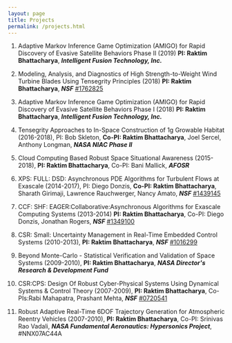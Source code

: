 ```yaml
---
layout: page
title: Projects
permalink: /projects.html
---
```


1. Adaptive Markov Inference Game Optimization (AMIGO) for Rapid Discovery of Evasive Satellite Behaviors Phase II (2019)  **PI: Raktim Bhattacharya**, ***Intelligent Fusion Technology, Inc.***

1. Modeling, Analysis, and Diagnostics of High Strength-to-Weight Wind Turbine Blades Using Tensegrity Principles (2018) **PI: Raktim Bhattacharya**, ***NSF*** [#1762825](https://www.nsf.gov/awardsearch/showAward?AWD_ID=1762825&HistoricalAwards=false)

1. Adaptive Markov Inference Game Optimization (AMIGO) for Rapid Discovery of Evasive Satellite Behaviors Phase I (2018)  **PI: Raktim Bhattacharya**, ***Intelligent Fusion Technology, Inc.***

1. Tensegrity Approaches to In-Space Construction of 1g Growable Habitat (2016-2018), PI: Bob Skleton,  **Co-PI: Raktim Bhattacharya**, Joel Sercel, Anthony Longman,  ***NASA NIAC Phase II***

1. Cloud Computing Based Robust Space Situational Awareness (2015-2018),  **PI: Raktim Bhattacharya**, Co-PI: Bani Mallick, ***AFOSR*** 

1. XPS: FULL: DSD: Asynchronous PDE Algorithms for Turbulent Flows at Exascale (2014-2017), PI: Diego Donzis,  **Co-PI: Raktim Bhattacharya**, Sharath Girimaji, Lawrence Rauchwerger, Nancy Amato, ***NSF*** [#1439145](http://www.nsf.gov/awardsearch/showAward?AWD_ID=1439145)

1. CCF: SHF: EAGER:Collaborative:Asynchronous Algorithms for Exascale Computing Systems (2013-2014)  **PI: Raktim Bhattacharya**, Co-PI: Diego Donzis, Jonathan Rogers, ***NSF*** [#1349100](http://www.nsf.gov/awardsearch/showAward?AWD_ID=1349100)

1. CSR: Small: Uncertainty Management in Real-Time Embedded Control Systems (2010-2013),  **PI: Raktim Bhattacharya**, ***NSF*** [#1016299](http://www.nsf.gov/awardsearch/showAward?AWD_ID=1016299)

1. Beyond Monte-Carlo - Statistical Verification and Validation of Space Systems (2009-2010),  **PI: Raktim Bhattacharya**, ***NASA Director's Research & Development Fund***

1. CSR:CPS: Design Of Robust Cyber-Physical Systems Using Dynamical Systems & Control Theory (2007-2009),  **PI: Raktim Bhattacharya**, Co-PIs:Rabi Mahapatra, Prashant Mehta, ***NSF*** [ #0720541](http://www.nsf.gov/awardsearch/showAward?AWD_ID=0720541&HistoricalAwards=false)

1. Robust Adaptive Real-Time 6DOF Trajectory Generation for Atmospheric Reentry Vehicles (2007-2010),  **PI: Raktim Bhattacharya**, Co-PI: Srinivas Rao Vadali, ***NASA Fundamental Aeronautics: Hypersonics Project***, #NNX07AC44A
